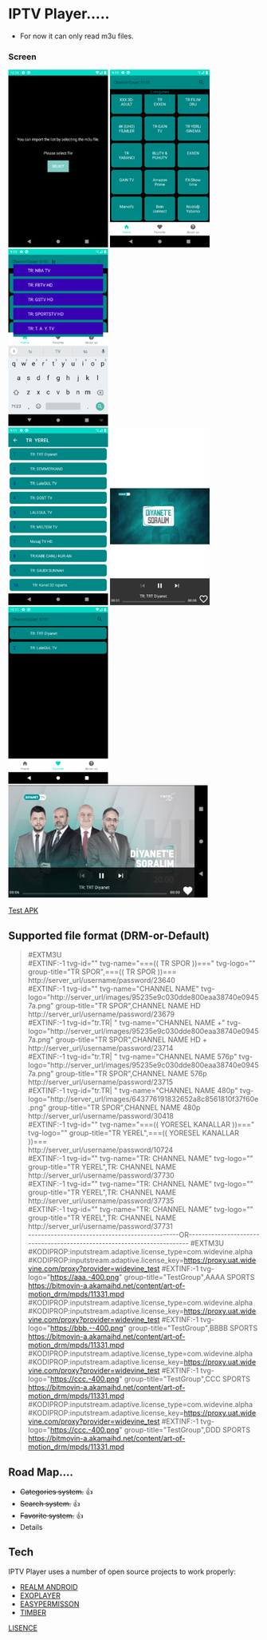 # IPTV Player.....

* For now it can only read m3u files.

### Screen
<img src="https://github.com/broscr/IPTV-Player/blob/master/images/Screenshot_1634034243.png" alt="main" width="200"/>         <img src="https://github.com/broscr/IPTV-Player/blob/master/images/Screenshot_1634029804.png" alt="main" width="200"/>       <img src="https://github.com/broscr/IPTV-Player/blob/master/images/Screenshot_1634029819.png" alt="search" width="200"/>     
<img src="https://github.com/broscr/IPTV-Player/blob/master/images/Screenshot_1634029884.png" alt="channels" width="200"/>     <img src="https://github.com/broscr/IPTV-Player/blob/master/images/Screenshot_1634031038.png" alt="playerh" width="200"/>
<img src="https://github.com/broscr/IPTV-Player/blob/master/images/Screenshot_1634033511.png" alt="favorite" width="200"/>     <img src="https://github.com/broscr/IPTV-Player/blob/master/images/Screenshot_1634031049.png" alt="playerv" width="400"/>

[Test APK](https://github.com/broscr/IPTV-Player/blob/master/app/release/)

## Supported file format (DRM-or-Default)

>#EXTM3U\
>#EXTINF:-1 tvg-id="" tvg-name="===((  TR SPOR  ))===" tvg-logo="" group-title="TR SPOR",===((  TR SPOR  ))===\
>http://server_url/username/password/23640\
>#EXTINF:-1 tvg-id="" tvg-name="CHANNEL NAME" tvg-logo="http://server_url/images/95235e9c030dde800eaa38740e09457a.png" group-title="TR SPOR",CHANNEL NAME  HD\
>http://server_url/username/password/23679\
>#EXTINF:-1 tvg-id="tr.TR| " tvg-name="CHANNEL NAME +" tvg-logo="http://server_url/images/95235e9c030dde800eaa38740e09457a.png" group-title="TR SPOR",CHANNEL NAME HD +\
>http://server_url/username/password/23714\
>#EXTINF:-1 tvg-id="tr.TR| " tvg-name="CHANNEL NAME 576p" tvg-logo="http://server_url/images/95235e9c030dde800eaa38740e09457a.png" group-title="TR SPOR",CHANNEL NAME 576p\
>http://server_url/username/password/23715\
>#EXTINF:-1 tvg-id="tr.TR| " tvg-name="CHANNEL NAME 480p" tvg-logo="http://server_url/images/643776191832652a8c8561810f37f60e.png" group-title="TR SPOR",CHANNEL NAME 480p\
>http://server_url/username/password/30418\
>#EXTINF:-1 tvg-id="" tvg-name="===(( YORESEL KANALLAR ))===" tvg-logo="" group-title="TR  YEREL",===(( YORESEL KANALLAR ))===\
>http://server_url/username/password/10724\
>#EXTINF:-1 tvg-id="" tvg-name="TR: CHANNEL NAME" tvg-logo="" group-title="TR  YEREL",TR: CHANNEL NAME\
>http://server_url/username/password/37730\
>#EXTINF:-1 tvg-id="" tvg-name="TR: CHANNEL NAME" tvg-logo="" group-title="TR  YEREL",TR: CHANNEL NAME\
>http://server_url/username/password/37735\
>#EXTINF:-1 tvg-id="" tvg-name="TR: CHANNEL NAME" tvg-logo="" group-title="TR  YEREL",TR: CHANNEL NAME\
>http://server_url/username/password/37731\
-----------------------------------------------OR------------------------------------------------------------------------
>#EXTM3U
>#KODIPROP:inputstream.adaptive.license_type=com.widevine.alpha
>#KODIPROP:inputstream.adaptive.license_key=https://proxy.uat.widevine.com/proxy?provider=widevine_test
>#EXTINF:-1 tvg-logo="https://aaa.-400.png" group-title="TestGroup",AAAA SPORTS
>https://bitmovin-a.akamaihd.net/content/art-of-motion_drm/mpds/11331.mpd
>#KODIPROP:inputstream.adaptive.license_type=com.widevine.alpha
>#KODIPROP:inputstream.adaptive.license_key=https://proxy.uat.widevine.com/proxy?provider=widevine_test
>#EXTINF:-1 tvg-logo="https://bbb.--400.png" group-title="TestGroup",BBBB SPORTS
>https://bitmovin-a.akamaihd.net/content/art-of-motion_drm/mpds/11331.mpd
>#KODIPROP:inputstream.adaptive.license_type=com.widevine.alpha
>#KODIPROP:inputstream.adaptive.license_key=https://proxy.uat.widevine.com/proxy?provider=widevine_test
>#EXTINF:-1 tvg-logo="https://ccc.-400.png" group-title="TestGroup",CCC SPORTS
>https://bitmovin-a.akamaihd.net/content/art-of-motion_drm/mpds/11331.mpd
>#KODIPROP:inputstream.adaptive.license_type=com.widevine.alpha
>#KODIPROP:inputstream.adaptive.license_key=https://proxy.uat.widevine.com/proxy?provider=widevine_test
>#EXTINF:-1 tvg-logo="https://ccc.-400.png" group-title="TestGroup",DDD SPORTS
>https://bitmovin-a.akamaihd.net/content/art-of-motion_drm/mpds/11331.mpd


## Road Map....
* ~~Categories system.~~ :thumbsup:
* ~~Search system.~~ :thumbsup:
* ~~Favorite system.~~ :thumbsup:
* Details

## Tech
IPTV Player uses a number of open source projects to work properly:
* [REALM ANDROID](https://github.com/realm/realm-java)
* [EXOPLAYER](https://github.com/google/ExoPlayer)
* [EASYPERMISSON](https://github.com/googlesamples/easypermissions)
* [TIMBER](https://github.com/JakeWharton/timber)


[LISENCE](https://github.com/broscr/IPTV-Player/blob/master/LICENSE)
